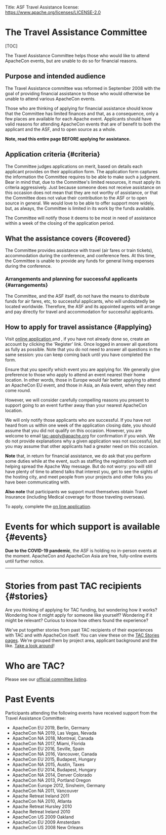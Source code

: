 Title: ASF Travel Assistance
license: https://www.apache.org/licenses/LICENSE-2.0

# The Travel Assistance Committee #

[TOC]

The Travel Assistance Committee helps those who would like to
attend ApacheCon events, but are unable to do so for financial reasons.

## Purpose and intended audience ##

The Travel Assistance committee was reformed in September 2008 with the
goal of providing financial assistance to those who would otherwise be
unable to attend various ApacheCon events.

Those who are thinking of applying for financial assistance should know that the Committee has limited finances and that, as a consequence, only
a few places are available for each Apache event. Applicants should have valid reasons for
attending ApacheCon events that are of benefit to both the applicant and
the ASF, and to open source as a whole.

**Note, read this entire page BEFORE applying for assistance.**

## Application criteria  {#criteria}

The Committee judges applications on merit, based on details each applicant provides on their
application form. The application form captures the information the Committee requires to be able to make such a judgment.
Bear in mind that, due to the Committee's limited resources, it must apply its criteria aggressively. Just because someone does not receive assistance
on this occasion does not mean that they are not worthy of assistance, or
that the Committee does not value their contribution to the ASF or to open
source in general. We would love to be able to offer support more widely,
but, as always, the Committee is limited in its work by the funds available.

The Committee will notify those it deems to be most in need of assistance within a week of the closing of the application period.

## What the assistance covers  {#covered}

The Committee provides assistance with travel (air fares or train tickets),
accommodation during the conference, and conference fees. At this time, the
Committee is unable to provide any funds for general living expenses during
the conference.

### Arrangements and planning for successful applicants  {#arrangements}

The Committee, and the ASF itself, do not have the means to distribute
funds for air fares, etc, to successful applicants, who will undoubtedly be
located worldwide. Therefore, the ASF and its appointed agents will arrange and pay directly for travel and accommodation for successful applicants.

## How to apply for travel assistance  {#applying}

Visit [online application ](/travel/application) and , if you have not already done so,
create an account by clicking the 'Register' link. Once logged in
answer all questions as fully as possible. Note that you do not
need to answer all questions in the same session: you can keep coming back
until you have completed the form.

Ensure that you specify which event you are applying for. We generally give preference to those who apply to attend an event nearest their home
location. In other words, those in Europe would fair better
applying to attend an ApacheCon EU event, and those in Asia, an Asia event, when they next come round.

However, we will consider carefully compelling reasons you present to support going to an event further away than your
nearest ApacheCon location.

We will only notify those applicants who are successful. If you have not heard from us within one week of the application closing date, you should assume that you did not qualify on this occasion. However, you are
welcome to email tac-apply@apache.org for confirmation if you wish. We do not provide explanations why a given application was not successful, but you may assume that
other applicants had a greater need on this occasion.

**Note** that, in return for financial assistance, we do ask that you perform some 
duties while at the event, such as staffing the registration booth and helping spread the Apache
Way message. But do not worry: you will still have plenty of time to attend talks that 
interest you, get to see the sights of the hosting city, and meet people from your 
projects and other folks you have been communicating with.

**Also note** that participants we support must themselves obtain Travel Insurance (including Medical coverage for 
those traveling overseas).

To apply, complete the [on line application](/travel/application).

# Events for which support is available  {#events}

**Due to the COVID-19 pandemic**, the ASF is holding no in-person events at the moment. ApacheCon and ApacheCon Asia are free, fully-online events until further notice.

<hr />



# Stories from past TAC recipients  {#stories}
Are you thinking of applying for TAC funding, but wondering how it works? Wondering how it
might apply for someone like yourself? Wondering if it might be relevant? Curious to know how
others found the experience?

We've put together stories from past TAC recipients of their experiences with TAC and with ApacheCon itself. You can view these on the [TAC Stories 
pages](/travel/stories/). We're grouped them by project area, applicant background
and the like. [Take a look around](/travel/stories/)!

# Who are TAC? #

Please see our [official committee listing](http://home.apache.org/phonebook.html?pmc=tac).

# Past Events #

Participants attending the following events have received support from the Travel Assistance Committee:

  * ApacheCon EU 2019, Berlin, Germany
  * ApacheCon NA 2019, Las Vegas, Nevada
  * ApacheCon NA 2018, Montreal, Canada
  * ApacheCon NA 2017, Miami, Florida
  * ApacheCon EU 2016, Seville, Spain
  * ApacheCon NA 2016, Vancouver, Canada
  * ApacheCon EU 2015, Budapest, Hungary
  * ApacheCon NA 2015, Austin, Taxes
  * ApacheCon EU 2014, Budapest, Hungary
  * ApacheCon NA 2014, Denver Colorado
  * ApacheCon NA 2013, Portland Oregon
  * ApacheCon Europe 2012, Sinsheim, Germany
  * ApacheCon NA 2011, Vancouver
  * Apache Retreat Ireland 2011
  * ApacheCon NA 2010, Atlanta
  * Apache Retreat Hursley 2010
  * Apache Retreat Ireland 2010
  * ApacheCon US 2009 Oakland
  * ApacheCon EU 2009 Amsterdam
  * ApacheCon US 2008 New Orleans

<!--
## Apache Retreat Knockree, Ireland 2011  {#KnockreeRetreat}

The Travel Assistance Committee is able to help people who like to be able
to attend the Retreat, but who need some financial support in order to be
able to get there. There are limited places available, and all applications
will be scored on their individual merit. Applications are open to all open
source developers, both Apache Committers wishing to attend the whole
event, and other developers wishing to attend the one-day Bar Camp.
(However, the support available for those attending only the barcamp is
smaller than that for people attending the whole event).

- Event dates: 13 to 16 May 2011

- Application period: 28th February 2011 to 12th March 2011

- Notification date: successful applicants will be informed within one week
of application closing date.

- Applications via the [online webapp](/travel/application).
-->
